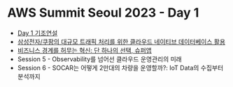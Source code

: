 # AWS Summit Seoul 2023 - Day 1
* [Day 1 기조연설](./keynote.md)
* [삼성전자/쿠팡의 대규모 트래픽 처리를 위한 클라우드 네이티브 데이터베이스 활용](./cloud-native-database)
* [비즈니스 경계를 허무는 혁신: 단 하나의 선택, 슈퍼앱](./super-app.md)
* Session 5 - Observability를 넘어선 클라우드 운영관리의 미래
* Session 6 - SOCAR는 어떻게 2만대의 차량을 운영할까?: IoT Data의 수집부터 분석까지
